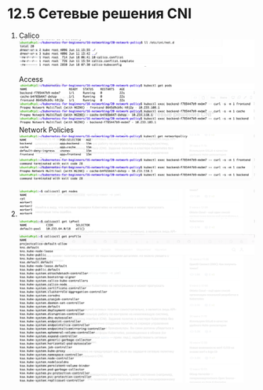 # 12.5 Сетевые решения CNI

1. Calico <br>
   <kbd> 
      <img src="https://github.com/Gasan66/devops-netology/blob/main/12.5/task1_1.png" alt="task1_1"
      title="task1_1"/> 
   </kbd>
   
   Access <br>
   <kbd> 
      <img src="https://github.com/Gasan66/devops-netology/blob/main/12.5/task1_2.png" alt="task1_2"
      title="task1_2"/> 
   </kbd>
   Network Policies <br>
   <kbd> 
      <img src="https://github.com/Gasan66/devops-netology/blob/main/12.5/task1_3.png" alt="task1_3"
      title="task1_3"/> 
   </kbd>
   <kbd> 
      <img src="https://github.com/Gasan66/devops-netology/blob/main/12.5/task1_4.png" alt="task1_4"
      title="task1_4"/> 
   </kbd>
2. <kbd> 
      <img src="https://github.com/Gasan66/devops-netology/blob/main/12.5/task2_1.png" alt="task2_1"
      title="task2_1"/> 
   </kbd>
   <kbd> 
      <img src="https://github.com/Gasan66/devops-netology/blob/main/12.5/task2_2.png" alt="task2_2"
      title="task2_2"/> 
   </kbd>
   <kbd> 
      <img src="https://github.com/Gasan66/devops-netology/blob/main/12.5/task2_3.png" alt="task2_3"
      title="task2_3"/> 
   </kbd>